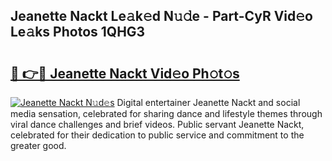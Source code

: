 ## Jeanette Nackt Le𝚊k𝚎d N𝚞𝚍e - Part-CyR Vid𝚎o Le𝚊ks Photos 1QHG3

# <h2><a href="http://fb6spt.evod.top/?m=Jeanette+Nackt">🔗 👉🔴 Jeanette Nackt Vid𝚎o Ph𝚘t𝚘s</a></h2>

[![Jeanette Nackt N𝚞d𝚎s](https://i.imgur.com/8V9OHl7.gif)](http://fb6spt.evod.top/?m=Jeanette+Nackt)
Digital entertainer Jeanette Nackt and social media sensation, celebrated for sharing dance and lifestyle themes through viral dance challenges and brief videos. Public servant Jeanette Nackt, celebrated for their dedication to public service and commitment to the greater good. 

